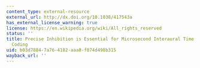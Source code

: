 ```yaml
---
content_type: external-resource
external_url: http://dx.doi.org/10.1038/417543a
has_external_license_warning: true
license: https://en.wikipedia.org/wiki/All_rights_reserved
status: ''
title: Precise Inhibition is Essential for Microsecond Interaural Time Difference
  Coding
uid: b03d7884-7a76-4182-aaa8-f074d498b315
wayback_url: ''
---
```


